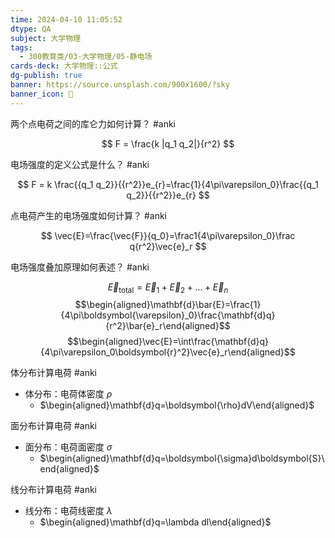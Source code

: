 ```yaml
---
time: 2024-04-10 11:05:52
dtype: QA
subject: 大学物理
tags:
  - 300教育类/03-大学物理/05-静电场
cards-deck: 大学物理::公式
dg-publish: true
banner: https://source.unsplash.com/900x1600/?sky
banner_icon: 🔖
---
```


两个点电荷之间的库仑力如何计算？ #anki

$$ F = \frac{k |q_1 q_2|}{r^2} $$

电场强度的定义公式是什么？ #anki

$$ F = k \frac{{q_1 q_2}}{{r^2}}e_{r}=\frac{1}{4\pi\varepsilon_0}\frac{{q_1 q_2}}{{r^2}}e_{r}  $$

点电荷产生的电场强度如何计算？ #anki

$$ \vec{E}=\frac{\vec{F}}{q_0}=\frac1{4\pi\varepsilon_0}\frac q{r^2}\vec{e}_r $$

电场强度叠加原理如何表述？ #anki

$$ \vec{E}_{\text{total}} = \vec{E}_1 + \vec{E}_2 + \ldots + \vec{E}_n $$$$\begin{aligned}\mathbf{d}\bar{E}=\frac{1}{4\pi\boldsymbol{\varepsilon}_0}\frac{\mathbf{d}q}{r^2}\bar{e}_r\end{aligned}$$$$\begin{aligned}\vec{E}=\int\frac{\mathbf{d}q}{4\pi\varepsilon_0\boldsymbol{r}^2}\vec{e}_r\end{aligned}$$

体分布计算电荷 #anki 
- 体分布：电荷体密度 $\rho$ 
	- $\begin{aligned}\mathbf{d}q=\boldsymbol{\rho}dV\end{aligned}$

面分布计算电荷 #anki 
- 面分布：电荷面密度 $\sigma$
	- $\begin{aligned}\mathbf{d}q=\boldsymbol{\sigma}d\boldsymbol{S}\end{aligned}$

线分布计算电荷 #anki 
- 线分布：电荷线密度 $\lambda$
	- $\begin{aligned}\mathbf{d}q=\lambda dl\end{aligned}$